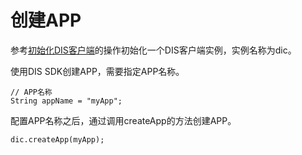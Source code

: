 # 创建APP<a name="dgc_06_0067"></a>

参考[初始化DIS客户端](初始化DIS客户端.md#dgc_06_0050)的操作初始化一个DIS客户端实例，实例名称为dic。

使用DIS SDK创建APP，需要指定APP名称。

```
// APP名称 
String appName = "myApp"; 
```

配置APP名称之后，通过调用createApp的方法创建APP。

```
dic.createApp(myApp);
```

